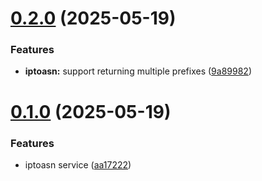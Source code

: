 # [0.2.0](https://github.com/TecharoHQ/thoth-proto/compare/v0.1.0...v0.2.0) (2025-05-19)


### Features

* **iptoasn:** support returning multiple prefixes ([9a89982](https://github.com/TecharoHQ/thoth-proto/commit/9a89982410d66d1b48c892c84f51a54cfa7ad432))

# [0.1.0](https://github.com/TecharoHQ/thoth-proto/compare/v0.0.1...v0.1.0) (2025-05-19)


### Features

* iptoasn service ([aa17222](https://github.com/TecharoHQ/thoth-proto/commit/aa172229ac6d476407c8268a13e9127eaf8c7dbe))

